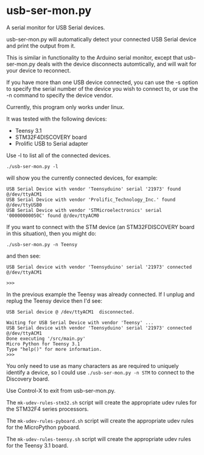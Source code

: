 usb-ser-mon.py
==============

A serial monitor for USB Serial devices.

usb-ser-mon.py will automatically detect your connected USB Serial device and
print the output from it.

This is similar in functionality to the Arduino serial monitor, except that
usb-ser-mon.py deals with the device disconnects automtically, and will wait
for your device to reconnect.

If you have more than one USB device connected, you can use the -s
option to specify the serial number of the device you wish to connect to,
or use the -n command to specify the device vendor.

Currently, this program only works under linux.

It was tested with the following devices:
  - Teensy 3.1
  - STM32F4DISCOVERY board
  - Prolific USB to Serial adapter


Use -l to list all of the connected devices.
```
./usb-ser-mon.py -l
````

will show you the currently connected devices, for example:
```
USB Serial Device with vendor 'Teensyduino' serial '21973' found @/dev/ttyACM1
USB Serial Device with vendor 'Prolific_Technology_Inc.' found @/dev/ttyUSB0
USB Serial Device with vendor 'STMicroelectronics' serial '00000000050C' found @/dev/ttyACM0
```

If you want to connect with the STM device (an STM32FDISCOVERY board in this situation), then you might do:
```
./usb-ser-mon.py -n Teensy
```

and then see:
```
USB Serial device with vendor 'Teensyduino' serial '21973' connected @/dev/ttyACM1

>>>
```

In the previous example the Teensy was already connected. If I unplug and replug the Teensy device then I'd see:
```
USB Serial device @ /dev/ttyACM1  disconnected.

Waiting for USB Serial Device with vendor 'Teensy' ...
USB Serial device with vendor 'Teensyduino' serial '21973' connected @/dev/ttyACM1
Done executing '/src/main.py'
Micro Python for Teensy 3.1
Type "help()" for more information.
>>>
```

You only need to use as many characters as are required to uniquely identify a
device, so I could use ```./usb-ser-mon.py -n STM``` to connect to the
Discovery board.

Use Control-X to exit from usb-ser-mon.py.

The ```mk-udev-rules-stm32.sh``` script will create the appropriate udev rules
for the STM32F4 series processors.

The ```mk-udev-rules-pyboard.sh``` script will create the appropriate udev rules
for the MicroPython pyboard.

The ```mk-udev-rules-teensy.sh``` script will create the appropriate udev rules
for the Teensy 3.1 board.

